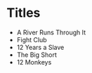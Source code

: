 # Titles 

- A River Runs Through It 
- Fight Club 
- 12 Years a Slave 
- The Big Short 
- 12 Monkeys
